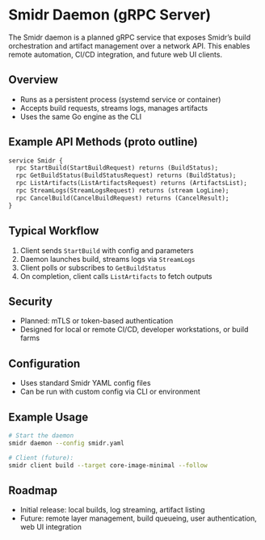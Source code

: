 # Smidr Daemon (gRPC Server)

The Smidr daemon is a planned gRPC service that exposes Smidr’s build orchestration and artifact management over a network API. This enables remote automation, CI/CD integration, and future web UI clients.

## Overview

- Runs as a persistent process (systemd service or container)
- Accepts build requests, streams logs, manages artifacts
- Uses the same Go engine as the CLI

## Example API Methods (proto outline)

```proto
service Smidr {
  rpc StartBuild(StartBuildRequest) returns (BuildStatus);
  rpc GetBuildStatus(BuildStatusRequest) returns (BuildStatus);
  rpc ListArtifacts(ListArtifactsRequest) returns (ArtifactsList);
  rpc StreamLogs(StreamLogsRequest) returns (stream LogLine);
  rpc CancelBuild(CancelBuildRequest) returns (CancelResult);
}
```

## Typical Workflow

1. Client sends `StartBuild` with config and parameters
2. Daemon launches build, streams logs via `StreamLogs`
3. Client polls or subscribes to `GetBuildStatus`
4. On completion, client calls `ListArtifacts` to fetch outputs

## Security

- Planned: mTLS or token-based authentication
- Designed for local or remote CI/CD, developer workstations, or build farms

## Configuration

- Uses standard Smidr YAML config files
- Can be run with custom config via CLI or environment

## Example Usage

```bash
# Start the daemon
smidr daemon --config smidr.yaml

# Client (future):
smidr client build --target core-image-minimal --follow
```

## Roadmap

- Initial release: local builds, log streaming, artifact listing
- Future: remote layer management, build queueing, user authentication, web UI integration
